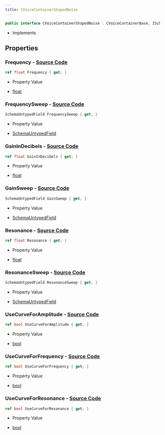 ```yaml
---
title: CVoiceContainerShapedNoise
---
```


```csharp
public interface CVoiceContainerShapedNoise : CVoiceContainerBase, ISchemaClass<CVoiceContainerBase>, ISchemaClass<CVoiceContainerShapedNoise>, ISchemaField, ISchemaClass, INativeHandle
```

- Implements

## Properties

### **Frequency** - [Source Code](https://github.com/swiftly-solution/swiftlys2/blob/main/managed/src/SwiftlyS2.Generated/Schemas/Interfaces/CVoiceContainerShapedNoise.cs#L18)

```csharp
ref float Frequency { get; }
```

- Property Value

- [float](https://learn.microsoft.com/dotnet/api/system.single)

### **FrequencySweep** - [Source Code](https://github.com/swiftly-solution/swiftlys2/blob/main/managed/src/SwiftlyS2.Generated/Schemas/Interfaces/CVoiceContainerShapedNoise.cs#L21)

```csharp
SchemaUntypedField FrequencySweep { get; }
```

- Property Value

- [SchemaUntypedField](/docs/api/shared/schemas/schemauntypedfield)

### **GainInDecibels** - [Source Code](https://github.com/swiftly-solution/swiftlys2/blob/main/managed/src/SwiftlyS2.Generated/Schemas/Interfaces/CVoiceContainerShapedNoise.cs#L32)

```csharp
ref float GainInDecibels { get; }
```

- Property Value

- [float](https://learn.microsoft.com/dotnet/api/system.single)

### **GainSweep** - [Source Code](https://github.com/swiftly-solution/swiftlys2/blob/main/managed/src/SwiftlyS2.Generated/Schemas/Interfaces/CVoiceContainerShapedNoise.cs#L35)

```csharp
SchemaUntypedField GainSweep { get; }
```

- Property Value

- [SchemaUntypedField](/docs/api/shared/schemas/schemauntypedfield)

### **Resonance** - [Source Code](https://github.com/swiftly-solution/swiftlys2/blob/main/managed/src/SwiftlyS2.Generated/Schemas/Interfaces/CVoiceContainerShapedNoise.cs#L25)

```csharp
ref float Resonance { get; }
```

- Property Value

- [float](https://learn.microsoft.com/dotnet/api/system.single)

### **ResonanceSweep** - [Source Code](https://github.com/swiftly-solution/swiftlys2/blob/main/managed/src/SwiftlyS2.Generated/Schemas/Interfaces/CVoiceContainerShapedNoise.cs#L28)

```csharp
SchemaUntypedField ResonanceSweep { get; }
```

- Property Value

- [SchemaUntypedField](/docs/api/shared/schemas/schemauntypedfield)

### **UseCurveForAmplitude** - [Source Code](https://github.com/swiftly-solution/swiftlys2/blob/main/managed/src/SwiftlyS2.Generated/Schemas/Interfaces/CVoiceContainerShapedNoise.cs#L30)

```csharp
ref bool UseCurveForAmplitude { get; }
```

- Property Value

- [bool](https://learn.microsoft.com/dotnet/api/system.boolean)

### **UseCurveForFrequency** - [Source Code](https://github.com/swiftly-solution/swiftlys2/blob/main/managed/src/SwiftlyS2.Generated/Schemas/Interfaces/CVoiceContainerShapedNoise.cs#L16)

```csharp
ref bool UseCurveForFrequency { get; }
```

- Property Value

- [bool](https://learn.microsoft.com/dotnet/api/system.boolean)

### **UseCurveForResonance** - [Source Code](https://github.com/swiftly-solution/swiftlys2/blob/main/managed/src/SwiftlyS2.Generated/Schemas/Interfaces/CVoiceContainerShapedNoise.cs#L23)

```csharp
ref bool UseCurveForResonance { get; }
```

- Property Value

- [bool](https://learn.microsoft.com/dotnet/api/system.boolean)

